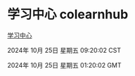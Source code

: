 # 学习中心 colearnhub
[学习中心](http://219.139.199.238:56308/colearnhub/)

2024年 10月 25日 星期五 09:20:02 CST

2024年 10月 25日 星期五 01:20:02 GMT

